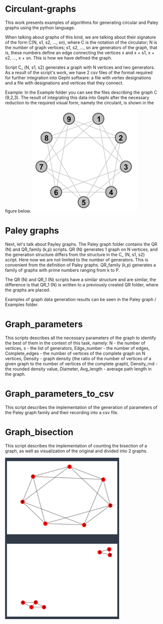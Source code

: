 # Circulant-graphs
This work presents examples of algorithms for generating circular and Paley graphs using the python language.

When talking about graphs of this kind, we are talking about their signature of the form C(N, s1, s2, ..., sn), where 
        C is the notation of the circulator; 
        N is the number of graph vertices; 
        s1, s2, ..., sn are generators of the graph, that is, these numbers define an edge connecting the vertices x and x + s1, x + s2, ..., x + sn.
This is how we have defined the graph.

Script С_ (N, s1, s2) generates a graph with N vertices and two generators. As a result of the script's work, we have 2 csv files of the format required for further integration into Gephi software: a file with vertex designations and a file with designations and vertices that they connect.

Example:
In the Example folder you can see the files describing the graph C (9,2,3). The result of integrating this data into Gephi after the necessary reduction to the required visual form, namely the circulant, is shown in the figure below.
![alt text](Example/C(9,2,3)/C(9,2,3).png "Описание будет тут")

# Paley graphs
Next, let's talk about Payley graphs.
The Paley graph folder contains the QR (N) and QR_family (k,p) scripts.
QR (N) generates 1 graph on N vertices, and the generation structure differs from the structure in the C_ (N, s1, s2) script. Here now we are not limited to the number of generators. This is convenient from the definition of Paley graphs.
QR_family (k,p) generates a family of graphs with prime numbers ranging from k to P.

The QR (N) and QR_1 (N) scripts have a similar structure and are similar, the difference is that QR_1 (N) is written to a previously created QR folder, where the graphs are placed.

Examples of graph data generation results can be seen in the Paley graph / Examples folder.

# Graph_parameters
This scripts describes all the necessary parameters of the graph to identify the best of them in the context of this task, namely: N - the number of vertices, s - the list of generators, Edge_number - the number of edges, Complete_edges - the number of vertices of the complete graph on N vertices, Density - graph density (the ratio of the number of vertices of a given graph to the number of vertices of the complete graph), Density_rnd - the rounded density value, Diameter, Avg_length - average path length in the graph.

# Graph_parameters_to_csv
This script describes the implementation of the generation of parameters of the Paley graph family and their recording into a csv file.

# Graph_bisection
This script describes the implementation of counting the bisection of a graph, as well as visualization of the original and divided into 2 graphs.

![alt text](Example/C(9,2,3)/Graph_bisection_N=7.png "Описание будет тут")
